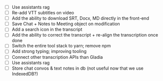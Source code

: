 - [ ] Use assistants rag
- [ ] Re-add VTT subtitles on video
- [ ] Add the ability to download SRT, Docx, MD directly in the front-end
- [ ] Save Chat + Notes to Meeting object on modification
- [ ] Add a search icon in the transcript
- [ ] Add the ability to correct the transcript + re-align the transcription once done
- [ ] Switch the entire tool stack to yarn; remove npm
- [ ] Add strong typing; improving tooling
- [ ] Connect other transcription APIs than Gladia
- [ ] Use assistants rag
- [ ] Store chat convos & text notes in db (not useful now that we use IndexedDB?)
